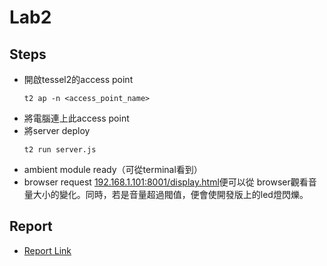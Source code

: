 # Lab2
## Steps

- 開啟tessel2的access point
	```
	t2 ap -n <access_point_name>
	```
- 將電腦連上此access point
- 將server deploy
	```
	t2 run server.js
	```
- ambient module ready（可從terminal看到） 
- browser request [192.168.1.101:8001/display.html](192.168.1.101:8001/display.html)便可以從 browser觀看音量大小的變化。同時，若是音量超過閥值，便會使開發版上的led燈閃爍。

## Report
- [Report Link](https://github.com/antlerros/lab2/blob/master/Report.md)